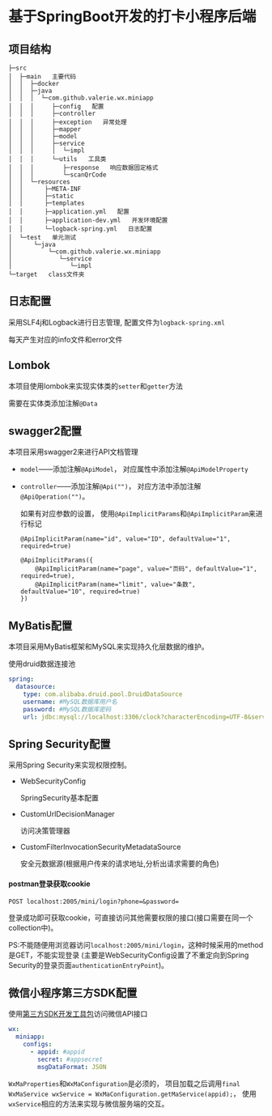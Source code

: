 # **基于SpringBoot开发的打卡小程序后端**

## 项目结构
```
├─src
│  ├─main   主要代码
│  │  ├─docker
│  │  ├─java
│  │  │  └─com.github.valerie.wx.miniapp
│  │  │     ├─config   配置
│  │  │     ├─controller
│  │  │     ├─exception   异常处理
│  │  │     ├─mapper
│  │  │     ├─model
│  │  │     ├─service
│  │  │     │  └─impl
│  │  │     └─utils   工具类
│  │  │        ├─response   响应数据固定格式
│  │  │        └─scanQrCode
│  │  └─resources
│  │      ├─META-INF
│  │      ├─static
│  │      ├─templates
│  │      ├─application.yml   配置
│  │      ├─application-dev.yml   开发环境配置
│  │      └─logback-spring.yml   日志配置
│  └─test   单元测试
│      └─java
│          └─com.github.valerie.wx.miniapp
│             └─service
│                └─impl
└─target   class文件夹
```

## 日志配置

采用SLF4j和Logback进行日志管理, 配置文件为`logback-spring.xml`

每天产生对应的info文件和error文件

## Lombok

本项目使用lombok来实现实体类的`setter`和`getter`方法

需要在实体类添加注解`@Data`

## swagger2配置

本项目采用swagger2来进行API文档管理

- `model`——添加注解`@ApiModel`， 对应属性中添加注解`@ApiModelProperty`
- `controller`——添加注解`@Api("")`， 对应方法中添加注解`@ApiOperation("")`。

  如果有对应参数的设置， 使用`@ApiImplicitParams`和`@ApiImplicitParam`来进行标记
  ```
  @ApiImplicitParam(name="id", value="ID", defaultValue="1", required=true)

  @ApiImplicitParams({
      @ApiImplicitParam(name="page", value="页码", defaultValue="1", required=true),
      @ApiImplicitParam(name="limit", value="条数", defaultValue="10", required=true)
  })
  ```

## MyBatis配置

本项目采用MyBatis框架和MySQL来实现持久化层数据的维护。

使用druid数据连接池

```yaml
spring:
  datasource:
    type: com.alibaba.druid.pool.DruidDataSource
    username: #MySQL数据库用户名
    password: #MySQL数据库密码
    url: jdbc:mysql://localhost:3306/clock?characterEncoding=UTF-8&serverTimezone=GMT%2B8
```

## Spring Security配置

采用Spring Security来实现权限控制。

- WebSecurityConfig 

  SpringSecurity基本配置
  
- CustomUrlDecisionManager 
  
  访问决策管理器
  
- CustomFilterInvocationSecurityMetadataSource 
  
  安全元数据源(根据用户传来的请求地址,分析出请求需要的角色)


#### postman登录获取cookie
```
POST localhost:2005/mini/login?phone=&password=
```
登录成功即可获取cookie，可直接访问其他需要权限的接口(接口需要在同一个collection中)。

PS:不能随便用浏览器访问`localhost:2005/mini/login`，这种时候采用的method是GET，不能实现登录
(主要是WebSecurityConfig设置了不重定向到Spring Security的登录页面`authenticationEntryPoint`)。


## 微信小程序第三方SDK配置

使用[第三方SDK开发工具包](https://gitee.com/binary/weixin-java-tools)访问微信API接口

```yaml
wx:
  miniapp:
    configs:
      - appid: #appid
        secret: #appsecret
        msgDataFormat: JSON
```

`WxMaProperties`和`WxMaConfiguration`是必须的， 
项目加载之后调用`final WxMaService wxService = WxMaConfiguration.getMaService(appid);`，
使用`wxService`相应的方法来实现与微信服务端的交互。



